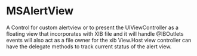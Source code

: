 # MSAlertView
A Control for custom alertview or to  present the UIViewController as a floating view that incorporates with XIB file and it will handle @IBOutlets events will also act as a file owner for the xib View.Host view controller can have the delegate methods to track current status of the alert view.
